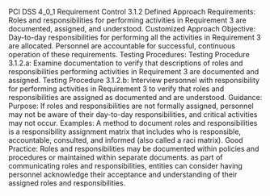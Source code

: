 PCI DSS 4_0_1 Requirement Control 3.1.2 Defined Approach Requirements: Roles and responsibilities for performing activities in Requirement 3 are documented, assigned, and understood. Customized Approach Objective: Day-to-day responsibilities for performing all the activities in Requirement 3 are allocated. Personnel are accountable for successful, continuous operation of these requirements. Testing Procedures: Testing Procedure 3.1.2.a: Examine documentation to verify that descriptions of roles and responsibilities performing activities in Requirement 3 are documented and assigned. Testing Procedure 3.1.2.b: Interview personnel with responsibility for performing activities in Requirement 3 to verify that roles and responsibilities are assigned as documented and are understood. Guidance: Purpose: If roles and responsibilities are not formally assigned, personnel may not be aware of their day-to-day responsibilities, and critical activities may not occur. Examples: A method to document roles and responsibilities is a responsibility assignment matrix that includes who is responsible, accountable, consulted, and informed (also called a raci matrix). Good Practice: Roles and responsibilities may be documented within policies and procedures or maintained within separate documents. as part of communicating roles and responsibilities, entities can consider having personnel acknowledge their acceptance and understanding of their assigned roles and responsibilities.